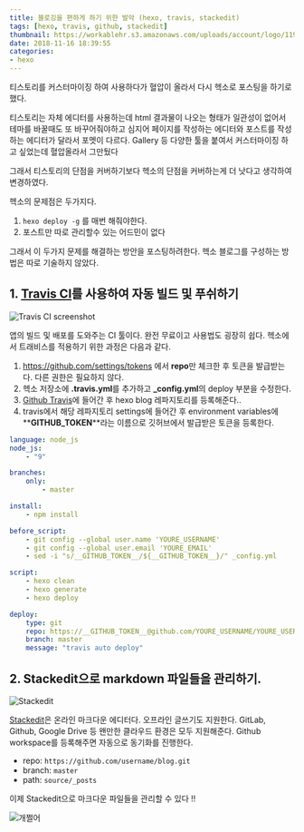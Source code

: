 ```yaml
---
title: 블로깅을 편하게 하기 위한 발악 (hexo, travis, stackedit)
tags: [hexo, travis, github, stackedit]
thumbnail: https://workablehr.s3.amazonaws.com/uploads/account/logo/11901/large_Mascot-fullcolor-png.png
date: 2018-11-16 18:39:55
categories:
- hexo
---
```


티스토리를 커스터마이징 하여 사용하다가 혈압이 올라서 다시 헥소로 포스팅을 하기로 했다.

<!-- more -->

티스토리는 자체 에디터를 사용하는데 html 결과물이 나오는 형태가 일관성이 없어서 테마를 바꿀때도 또 바꾸어줘야하고 심지어 페이지를 작성하는 에디터와 포스트를 작성하는 에디터가 달라서 포멧이 다르다. Gallery 등 다양한 툴을 붙여서 커스터마이징 하고 싶었는데 혈압올라서 그만뒀다

그래서 티스토리의 단점을 커버하기보다 헥소의 단점을 커버하는게 더 낫다고 생각하여 변경하였다.

헥소의 문제점은 두가지다.
1. `hexo deploy -g` 를 매번 해줘야한다.
2. 포스트만 따로 관리할수 있는 어드민이 없다

그래서 이 두가지 문제를 해결하는 방안을 포스팅하려한다.
헥소 블로그를 구성하는 방법은 따로 기술하지 않았다.

## 1. [Travis CI](https://travis-ci.org/)를 사용하여 자동 빌드 및 푸쉬하기
![Travis CI screenshot](https://cdn.travis-ci.org/images/landing-page/laptop-f308ed79defa4f49c5f01af29a60084d.png)

앱의 빌드 및 배포를 도와주는 CI 툴이다. 완전 무료이고 사용법도 굉장히 쉽다. 헥소에서 트래비스를 적용하기 위한 과정은 다음과 같다.

1. https://github.com/settings/tokens 에서 **repo**만 체크한 후 토큰을 발급받는다. 다른 권한은 필요하지 않다.
2. 헥소 저장소에 **.travis.yml**를 추가하고 **_config.yml**의 deploy 부분을 수정한다.
3. [Github Travis](https://github.com/marketplace/travis-ci)에 들어간 후 hexo blog 레파지토리를 등록해준다..
4. travis에서 해당 레파지토리 settings에 들어간 후 environment variables에 **__GITHUB_TOKEN__**라는 이름으로 깃허브에서 발급받은 토큰을 등록한다.

```yml .travis.yml
language: node_js
node_js:
	- "9"

branches:
	only:
		- master

install:
	- npm install

before_script:
	- git config --global user.name 'YOURE_USERNAME'
	- git config --global user.email 'YOURE_EMAIL'
	- sed -i "s/__GITHUB_TOKEN__/${__GITHUB_TOKEN__}/" _config.yml

script:
	- hexo clean
	- hexo generate
	- hexo deploy
```

```yml _config.yml
deploy:
	type: git
	repo: https://__GITHUB_TOKEN__@github.com/YOURE_USERNAME/YOURE_USERNAME.github.io
	branch: master
	message: "travis auto deploy"
```

## 2. Stackedit으로 markdown 파일들을 관리하기.

![Stackedit](https://super-monitoring.com/blog/wp-content/uploads/2017/05/stackedit1.png)

[Stackedit](https://stackedit.io)은 온라인 마크다운 에디터다. 오프라인 글쓰기도 지원한다.
GitLab, Github, Google Drive 등 왠만한 클라우드 환경은 모두 지원해준다.
Github workspace를 등록해주면 자동으로 동기화를 진행한다.

* repo: `https://github.com/username/blog.git`
* branch: `master`
* path: `source/_posts`

이제 Stackedit으로 마크다운 파일들을 관리할 수 있다 !!

![개쩔어](https://media.giphy.com/media/d2Z9QYzA2aidiWn6/giphy.gif)
